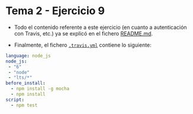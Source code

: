 # Tema 2 - Ejercicio 9

- Todo el contenido referente a este ejercicio (en cuanto a autenticación con Travis, etc.) ya se explicó en el fichero [README.md](../README.md).

- Finalmente, el fichero [`.travis.yml`](../.travis.yml) contiene lo siguiente:

```yaml
language: node_js
node_js:
 - "6"
 - "node"
 - "lts/*"
before_install:
  - npm install -g mocha
  - npm install
script:
  - npm test
```
